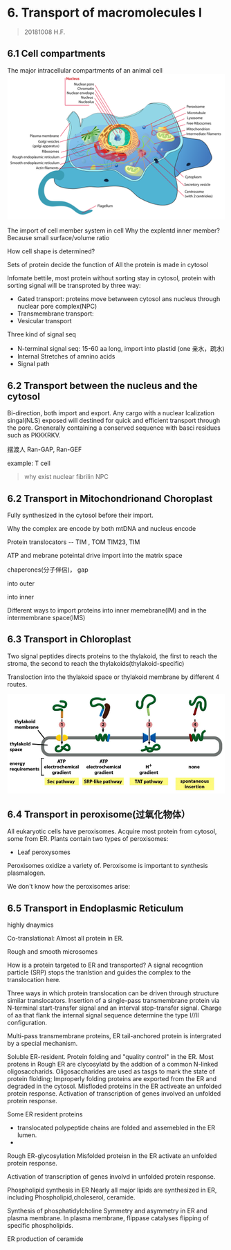 # 6. Transport of macromolecules I
> 20181008 H.F.

## 6.1 Cell compartments

The major intracellular compartments of an animal cell
![Animal cell](6/Animal_cell_structure_en.svg)


The import of cell member system in cell
Why the explentd inner member? Because small surface/volume ratio

How cell shape is determined?

Sets of protein decide the function of
All the protein is made in cytosol

Infomate bettile, most protein without sorting stay in cytosol, protein with
sorting signal will be transproted by three way:

+ Gated transport:  proteins move betwween cytosol ans nucleus through nuclear
pore complex(NPC)
+ Transmembrane transport:
+ Vesicular transport

Three kind of signal seq

+ N-terminal signal seq: 15-60 aa long,  import into plastid (one 亲水，疏水)
+ Internal Stretches of amnino acids
+ Signal path


## 6.2 Transport between the nucleus and the cytosol
Bi-direction, both import and export.
Any cargo with a nuclear lcalization singal(NLS) exposed will
destined for quick and efficient transport through the pore. Gnenerally
containing a conserved sequence with basci residues such as PKKKRKV.

摆渡人
Ran-GAP, Ran-GEF

example: T cell

> why exist nuclear fibrilin NPC


## 6.2 Transport in Mitochondrionand Choroplast
Fully synthesized in the cytosol before their import.

Why the complex are encode by both mtDNA and nucleus encode

Protein translocators --  TIM , TOM
TIM23, TIM

ATP and mebrane poteintal drive  import into the matrix space

chaperones(分子伴侣)，
gap

into outer

into inner

Different ways to import proteins into inner memebrane(IM) and in the
intermembrane space(IMS)


## 6.3 Transport in Chloroplast
Two signal peptides directs proteins to the thylakoid, the first to reach the
stroma, the second to reach the thylakoids(thylakoid-specific)

Transloction into the thylakoid space or thylakoid membrane by different 4
routes.

![4 kind routes translocation into thylakoid](6/translocationinthylakoid.png)

## 6.4 Transport in peroxisome(过氧化物体）
All eukaryotic cells have peroxisomes. Acquire most protein from cytosol, some
from ER. Plants contain two types of peroxisomes:

- Leaf peroxysomes

Peroxisomes oxidize a variety of. Peroxisome is important to synthesis
plasmalogen.

We don't know how the peroxisomes arise:



## 6.5 Transport in Endoplasmic Reticulum
highly dnaymics

Co-translational: Almost all protein in ER.

Rough and smooth microsomes

How is a protein targeted to ER and transported? A signal recogntion particle
(SRP) stops the tranlstion and guides the complex to the translocation here.

Three ways in which protein translocation can be driven through structure similar
translocators. Insertion of a single-pass transmembrane protein via N-terminal
start-transfer signal and an interval stop-transfer signal. Charge of aa that
flank the internal signal sequence determine the type I//II configuration.

Multi-pass transmembrane proteins, ER tail-anchored protein is intergrated by
a special mechanism.

Soluble ER-resident. Protein folding and "quality control" in the ER. Most
protens in Rough ER are clycosylatd by the addtion of a common N-linked
oligosaccharids. Oligosaccharides are used as tasgs to mark the state of
protein flolding; Improperly folding proteins are exported from the ER and
degraded in the cytosol. Misfloded proteins in the ER activeate an unfolded
protein response. Activation of transcription of genes involved an unfolded
protein response.


Some ER resident proteins
+ translocated polypeptide chains are folded and assemebled in the ER lumen.
+

Rough ER-glycosylation
Misfolded proteisn in the ER activate an unfolded protein response.

Activation of transcription of genes involvd in unfolded protein response.

Phospholipid synthesis in ER
Nearly all major lipids are synthesized in ER, including Phospholipid,choleserol, ceramide.

Synthesis of phosphatidylcholine
Symmetry and asymmetry in ER and plasma membrane. In plasma membrane, flippase
catalyses flipping of specific phospholipids.

ER production of ceramide
